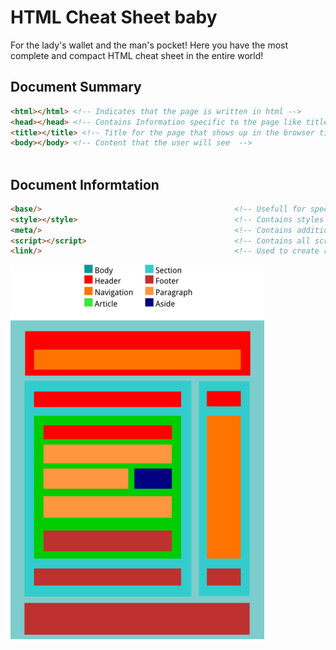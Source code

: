 # HTML Cheat Sheet baby
For the lady's wallet and the man's pocket! Here you have the most complete and compact HTML cheat sheet in the entire world!

## Document Summary 
```html
<html></html> <!-- Indicates that the page is written in html -->
<head></head> <!-- Contains Information specific to the page like title, styles and scripts -->
<title></title> <!-- Title for the page that shows up in the browser title bar -->
<body></body> <!-- Content that the user will see  -->



```
## Document Informtation 
```html
<base/>                                           <!-- Usefull for specifying relative links in a document -->
<style></style>                                   <!-- Contains styles for the html document  -->
<meta/>                                           <!-- Contains additional information about the page, author, page description and other hidden page info  -->
<script></script>                                 <!-- Contains all scripts internal or external  -->
<link/>                                           <!-- Used to create relationships with external pages and stylesheets -->
```

<img src="readme-img/HTML5-BlockElements.png" alt="">

